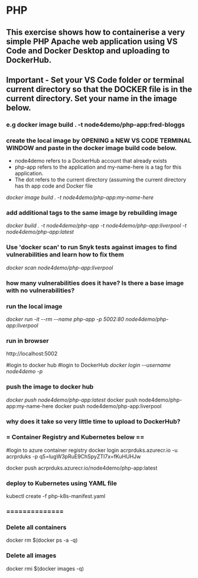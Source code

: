 
# PHP
## This exercise shows how to containerise a very simple PHP Apache web application using VS Code and Docker Desktop and uploading to DockerHub. 

## Important - Set your VS Code folder or terminal current directory so that the DOCKER file is in the current directory. Set your name in the image below.
### e.g docker image build . -t node4demo/php-app:fred-bloggs 

###
### create the local image by OPENING a NEW VS CODE TERMINAL WINDOW and paste in the docker image build code below. 
- node4demo refers to a DockerHub account that already exists
- php-app refers to the application and my-name-here is a tag for this application. 
- The dot refers to the current directory (assuming the current directory has th app code and Docker file

*docker image build . -t node4demo/php-app:my-name-here* 

### add additional tags to the same image by rebuilding image
*docker build . -t node4demo/php-app -t node4demo/php-app:liverpool -t node4demo/php-app:latest*

### Use 'docker scan' to run Snyk tests against images to find vulnerabilities and learn how to fix them
*docker scan node4demo/php-app:liverpool*

### how many vulnerabilities does it have? Is there a base image with no vulnerabilities?

### run the local image
*docker run -it --rm  --name php-app -p 5002:80 node4demo/php-app:liverpool*

### run in browser
http://localhost:5002

#login to docker hub
#login to DockerHub
*docker login --username node4demo -p <password>*

### push the image to docker hub
*docker push node4demo/php-app:latest*
docker push node4demo/php-app:my-name-here
docker push node4demo/php-app:liverpool

### why does it take so very little time to upload to DockerHub?

### = Container Registry and Kubernetes below ==

#login to azure container registry
docker login acrprduks.azurecr.io -u acrprduks -p q5=lugW3pRuE9ChSpyZTI7x=fKuHUHJw

docker push acrprduks.azurecr.io/node4demo/php-app:latest

### deploy to Kubernetes using YAML file
kubectl create -f php-k8s-manifest.yaml

### ==============

### Delete all containers
docker rm $(docker ps -a -q)

### Delete all images
docker rmi $(docker images -q)
